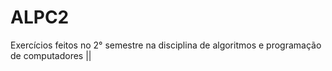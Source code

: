 # ALPC2
Exercícios feitos no 2° semestre na disciplina de algoritmos e programação de computadores ||
